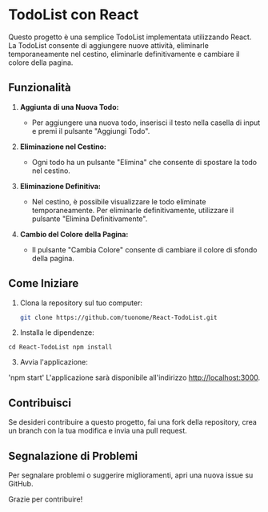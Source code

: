 # TodoList con React

Questo progetto è una semplice TodoList implementata utilizzando React. La TodoList consente di aggiungere nuove attività, eliminarle temporaneamente nel cestino, eliminarle definitivamente e cambiare il colore della pagina.

## Funzionalità

1. **Aggiunta di una Nuova Todo:**
   - Per aggiungere una nuova todo, inserisci il testo nella casella di input e premi il pulsante "Aggiungi Todo".

2. **Eliminazione nel Cestino:**
   - Ogni todo ha un pulsante "Elimina" che consente di spostare la todo nel cestino.

3. **Eliminazione Definitiva:**
   - Nel cestino, è possibile visualizzare le todo eliminate temporaneamente. Per eliminarle definitivamente, utilizzare il pulsante "Elimina Definitivamente".

4. **Cambio del Colore della Pagina:**
   - Il pulsante "Cambia Colore" consente di cambiare il colore di sfondo della pagina.

## Come Iniziare

1. Clona la repository sul tuo computer:

   ```bash
   git clone https://github.com/tuonome/React-TodoList.git

2. Installa le dipendenze:

`cd React-TodoList
npm install`

3. Avvia l'applicazione:

'npm start'
L'applicazione sarà disponibile all'indirizzo <http://localhost:3000>.

## Contribuisci

Se desideri contribuire a questo progetto, fai una fork della repository, crea un branch con la tua modifica e invia una pull request.

## Segnalazione di Problemi

Per segnalare problemi o suggerire miglioramenti, apri una nuova issue su GitHub.

Grazie per contribuire!
